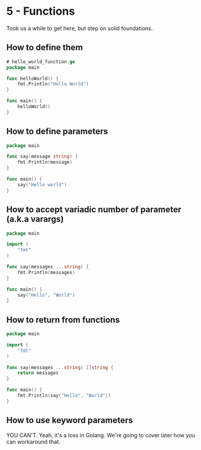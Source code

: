 # 5 - Functions

Took us a while to get here, but step on solid foundations.

## How to define them

```go
# hello_world_function.go
package main

func helloWorld() {
	fmt.Println("Hello World")
}

func main() {
	helloWorld()
}
```

## How to define parameters

```go
package main

func say(message string) {
	fmt.Println(message)
}

func main() {
	say("Hello world")
}
```

## How to accept variadic number of parameter (a.k.a varargs)

```go
package main

import (
	"fmt"
)

func say(messages ...string) {
	fmt.Println(messages)
}

func main() {
	say("Hello", "World")
}
```

## How to return from functions

```go
package main

import (
	"fmt"
)

func say(messages ...string) []string {
	return messages
}

func main() {
	fmt.Println(say("Hello", "World"))
}
```

## How to use keyword parameters

YOU CAN'T. Yeah, it's a loss in Golang.
We're going to cover later how you can workaround that.
